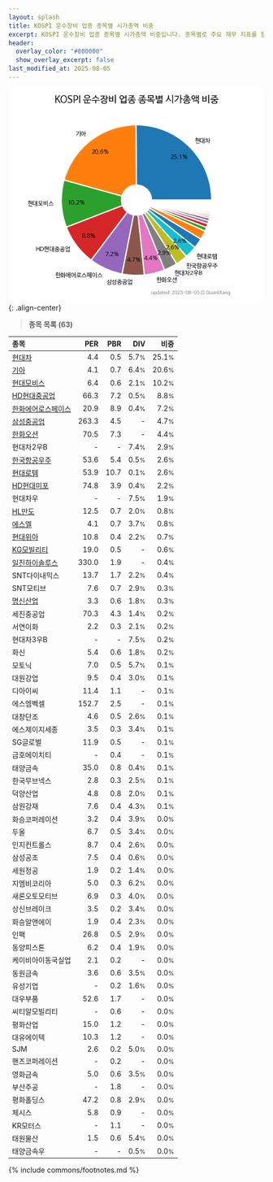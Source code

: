 ```yaml
---
layout: splash
title: KOSPI 운수장비 업종 종목별 시가총액 비중
excerpt: KOSPI 운수장비 업종 종목별 시가총액 비중입니다. 종목별로 주요 재무 지표를 함께 표시합니다.
header:
  overlay_color: "#800000"
  show_overlay_excerpt: false
last_modified_at: 2025-08-05
---
```



![KOSPI 운수장비 업종 종목별 시가총액 비중](/stats/sector/images/kospi_업종_운수장비_종목.png){: .align-center}


> **종목 목록 (63)**<a id="list"></a>

| **종목** | **PER** | **PBR** | **DIV** | **비중** |
| :------- | ------: | ------: | ------: | -------: |
| [현대차](/005380/) | 4.4 | 0.5 | 5.7<small>%</small> | 25.1<small>%</small> |
| [기아](/000270/) | 4.1 | 0.7 | 6.4<small>%</small> | 20.6<small>%</small> |
| [현대모비스](/012330/) | 6.4 | 0.6 | 2.1<small>%</small> | 10.2<small>%</small> |
| [HD현대중공업](/329180/) | 66.3 | 7.2 | 0.5<small>%</small> | 8.8<small>%</small> |
| [한화에어로스페이스](/012450/) | 20.9 | 8.9 | 0.4<small>%</small> | 7.2<small>%</small> |
| [삼성중공업](/010140/) | 263.3 | 4.5 | - | 4.7<small>%</small> |
| [한화오션](/042660/) | 70.5 | 7.3 | - | 4.4<small>%</small> |
| 현대차2우B | - | - | 7.4<small>%</small> | 2.9<small>%</small> |
| [한국항공우주](/047810/) | 53.6 | 5.4 | 0.5<small>%</small> | 2.6<small>%</small> |
| [현대로템](/064350/) | 53.9 | 10.7 | 0.1<small>%</small> | 2.6<small>%</small> |
| [HD현대미포](/010620/) | 74.8 | 3.9 | 0.4<small>%</small> | 2.2<small>%</small> |
| 현대차우 | - | - | 7.5<small>%</small> | 1.9<small>%</small> |
| [HL만도](/204320/) | 12.5 | 0.7 | 2.0<small>%</small> | 0.8<small>%</small> |
| [에스엘](/005850/) | 4.1 | 0.7 | 3.7<small>%</small> | 0.8<small>%</small> |
| [현대위아](/011210/) | 10.8 | 0.4 | 2.2<small>%</small> | 0.7<small>%</small> |
| [KG모빌리티](/003620/) | 19.0 | 0.5 | - | 0.6<small>%</small> |
| [일진하이솔루스](/271940/) | 330.0 | 1.9 | - | 0.4<small>%</small> |
| SNT다이내믹스 | 13.7 | 1.7 | 2.2<small>%</small> | 0.4<small>%</small> |
| SNT모티브 | 7.6 | 0.7 | 2.9<small>%</small> | 0.3<small>%</small> |
| [명신산업](/009900/) | 3.3 | 0.6 | 1.8<small>%</small> | 0.3<small>%</small> |
| 세진중공업 | 70.3 | 4.3 | 1.4<small>%</small> | 0.2<small>%</small> |
| 서연이화 | 2.2 | 0.3 | 2.1<small>%</small> | 0.2<small>%</small> |
| 현대차3우B | - | - | 7.5<small>%</small> | 0.2<small>%</small> |
| 화신 | 5.4 | 0.6 | 1.8<small>%</small> | 0.2<small>%</small> |
| 모토닉 | 7.0 | 0.5 | 5.7<small>%</small> | 0.1<small>%</small> |
| 대원강업 | 9.5 | 0.4 | 3.0<small>%</small> | 0.1<small>%</small> |
| 디아이씨 | 11.4 | 1.1 | - | 0.1<small>%</small> |
| 에스엠벡셀 | 152.7 | 2.5 | - | 0.1<small>%</small> |
| 대창단조 | 4.6 | 0.5 | 2.6<small>%</small> | 0.1<small>%</small> |
| 에스제이지세종 | 3.5 | 0.3 | 3.4<small>%</small> | 0.1<small>%</small> |
| SG글로벌 | 11.9 | 0.5 | - | 0.1<small>%</small> |
| 금호에이치티 | - | 0.4 | - | 0.1<small>%</small> |
| 태양금속 | 35.0 | 0.8 | 0.4<small>%</small> | 0.1<small>%</small> |
| 한국무브넥스 | 2.8 | 0.3 | 2.5<small>%</small> | 0.1<small>%</small> |
| 덕양산업 | 4.8 | 0.8 | 2.0<small>%</small> | 0.1<small>%</small> |
| 삼원강재 | 7.6 | 0.4 | 4.3<small>%</small> | 0.1<small>%</small> |
| 화승코퍼레이션 | 3.2 | 0.4 | 3.9<small>%</small> | 0.0<small>%</small> |
| 두올 | 6.7 | 0.5 | 3.4<small>%</small> | 0.0<small>%</small> |
| 인지컨트롤스 | 8.7 | 0.4 | 2.6<small>%</small> | 0.0<small>%</small> |
| 삼성공조 | 7.5 | 0.4 | 0.6<small>%</small> | 0.0<small>%</small> |
| 세원정공 | 1.9 | 0.2 | 1.4<small>%</small> | 0.0<small>%</small> |
| 지엠비코리아 | 5.0 | 0.3 | 6.2<small>%</small> | 0.0<small>%</small> |
| 새론오토모티브 | 6.9 | 0.3 | 4.0<small>%</small> | 0.0<small>%</small> |
| 상신브레이크 | 3.5 | 0.2 | 3.4<small>%</small> | 0.0<small>%</small> |
| 화승알앤에이 | 1.9 | 0.4 | 2.3<small>%</small> | 0.0<small>%</small> |
| 인팩 | 26.8 | 0.5 | 2.9<small>%</small> | 0.0<small>%</small> |
| 동양피스톤 | 6.2 | 0.4 | 1.9<small>%</small> | 0.0<small>%</small> |
| 케이비아이동국실업 | 2.1 | 0.2 | - | 0.0<small>%</small> |
| 동원금속 | 3.6 | 0.6 | 3.5<small>%</small> | 0.0<small>%</small> |
| 유성기업 | - | 0.2 | 1.6<small>%</small> | 0.0<small>%</small> |
| 대우부품 | 52.6 | 1.7 | - | 0.0<small>%</small> |
| 씨티알모빌리티 | - | 0.6 | - | 0.0<small>%</small> |
| 평화산업 | 15.0 | 1.2 | - | 0.0<small>%</small> |
| 대유에이텍 | 10.3 | 1.2 | - | 0.0<small>%</small> |
| SJM | 2.6 | 0.2 | 5.0<small>%</small> | 0.0<small>%</small> |
| 핸즈코퍼레이션 | - | 0.2 | - | 0.0<small>%</small> |
| 영화금속 | 5.0 | 0.6 | 3.5<small>%</small> | 0.0<small>%</small> |
| 부산주공 | - | 1.8 | - | 0.0<small>%</small> |
| 평화홀딩스 | 47.2 | 0.8 | 2.9<small>%</small> | 0.0<small>%</small> |
| 체시스 | 5.8 | 0.9 | - | 0.0<small>%</small> |
| KR모터스 | - | 1.1 | - | 0.0<small>%</small> |
| 태원물산 | 1.5 | 0.6 | 5.4<small>%</small> | 0.0<small>%</small> |
| 태양금속우 | - | - | 0.5<small>%</small> | 0.0<small>%</small> |

{% include commons/footnotes.md %}